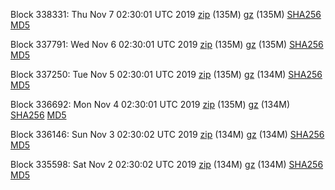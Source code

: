 Block 338331: Thu Nov  7 02:30:01 UTC 2019 [zip](https://files.01coin.io/mainnet/2019-11-07/bootstrap.dat.zip) (135M) [gz](https://files.01coin.io/mainnet/2019-11-07/bootstrap.dat.tar.gz) (135M) [SHA256](https://files.01coin.io/mainnet/2019-11-07/sha256.txt) [MD5](https://files.01coin.io/mainnet/2019-11-07/md5.txt)

Block 337791: Wed Nov  6 02:30:01 UTC 2019 [zip](https://files.01coin.io/mainnet/2019-11-06/bootstrap.dat.zip) (135M) [gz](https://files.01coin.io/mainnet/2019-11-06/bootstrap.dat.tar.gz) (135M) [SHA256](https://files.01coin.io/mainnet/2019-11-06/sha256.txt) [MD5](https://files.01coin.io/mainnet/2019-11-06/md5.txt)

Block 337250: Tue Nov  5 02:30:01 UTC 2019 [zip](https://files.01coin.io/mainnet/2019-11-05/bootstrap.dat.zip) (135M) [gz](https://files.01coin.io/mainnet/2019-11-05/bootstrap.dat.tar.gz) (134M) [SHA256](https://files.01coin.io/mainnet/2019-11-05/sha256.txt) [MD5](https://files.01coin.io/mainnet/2019-11-05/md5.txt)

Block 336692: Mon Nov  4 02:30:01 UTC 2019 [zip](https://files.01coin.io/mainnet/2019-11-04/bootstrap.dat.zip) (135M) [gz](https://files.01coin.io/mainnet/2019-11-04/bootstrap.dat.tar.gz) (134M) [SHA256](https://files.01coin.io/mainnet/2019-11-04/sha256.txt) [MD5](https://files.01coin.io/mainnet/2019-11-04/md5.txt)

Block 336146: Sun Nov  3 02:30:02 UTC 2019 [zip](https://files.01coin.io/mainnet/2019-11-03/bootstrap.dat.zip) (134M) [gz](https://files.01coin.io/mainnet/2019-11-03/bootstrap.dat.tar.gz) (134M) [SHA256](https://files.01coin.io/mainnet/2019-11-03/sha256.txt) [MD5](https://files.01coin.io/mainnet/2019-11-03/md5.txt)

Block 335598: Sat Nov  2 02:30:02 UTC 2019 [zip](https://files.01coin.io/mainnet/2019-11-02/bootstrap.dat.zip) (134M) [gz](https://files.01coin.io/mainnet/2019-11-02/bootstrap.dat.tar.gz) (134M) [SHA256](https://files.01coin.io/mainnet/2019-11-02/sha256.txt) [MD5](https://files.01coin.io/mainnet/2019-11-02/md5.txt)
